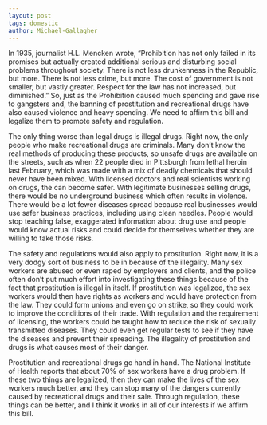 ```yaml
---
layout: post
tags: domestic
author: Michael-Gallagher
---
```

In 1935, journalist H.L. Mencken wrote, “Prohibition has not only failed in its promises but actually created additional serious and disturbing social problems throughout society.  There is not less drunkenness in the Republic, but more.  There is not less crime, but more.  The cost of government is not smaller, but vastly greater.  Respect for the law has not increased, but diminished.”  So, just as the Prohibition caused much spending and gave rise to gangsters and, the banning of prostitution and recreational drugs have also caused violence and heavy spending.  We need to affirm this bill and legalize them to promote safety and regulation.

The only thing worse than legal drugs is illegal drugs.  Right now, the only people who make recreational drugs are criminals.  Many don’t know the real methods of producing these products, so unsafe drugs are available on the streets, such as when 22 people died in Pittsburgh from lethal heroin last February, which was made with a mix of deadly chemicals that should never have been mixed.  With licensed doctors and real scientists working on drugs, the can become safer.  With legitimate businesses selling drugs, there would be no underground business which often results in violence.  There would be a lot fewer diseases spread because real businesses would use safer business practices, including using clean needles.  People would stop teaching false, exaggerated information about drug use and people would know actual risks and could decide for themselves whether they are willing to take those risks.

The safety and regulations would also apply to prostitution.  Right now, it is a very dodgy sort of business to be in because of the illegality.  Many sex workers are abused or even raped by employers and clients, and the police often don’t put much effort into investigating these things because of the fact that prostitution is illegal in itself.  If prostitution was legalized, the sex workers would then have rights as workers and would have protection from the law.  They could form unions and even go on strike, so they could work to improve the conditions of their trade.  With regulation and the requirement of licensing, the workers could be taught how to reduce the risk of sexually transmitted diseases.  They could even get regular tests to see if they have the diseases and prevent their spreading.  The illegality of prostitution and drugs is what causes most of their danger.

Prostitution and recreational drugs go hand in hand.  The National Institute of Health reports that about 70% of sex workers have a drug problem.  If these two things are legalized, then they can make the lives of the sex workers much better, and they can stop many of the dangers currently caused by recreational drugs and their sale.  Through regulation, these things can be better, and I think it works in all of our interests if we affirm this bill.
